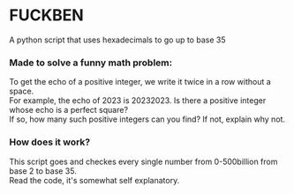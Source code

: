 # FUCKBEN
A python script that uses hexadecimals to go up to base 35
### Made to solve a funny math problem: </br>
To get the echo of a positive integer, we write it twice in a row without a space. </br>
For example, the echo of 2023 is 20232023. Is there a positive integer whose echo is a perfect square? </br>
If so, how many such positive integers can you find? If not, explain why not. </br>

### How does it work?
This script goes and checkes every single number from 0-500billion from base 2 to base 35. </br>
Read the code, it's somewhat self explanatory. 
